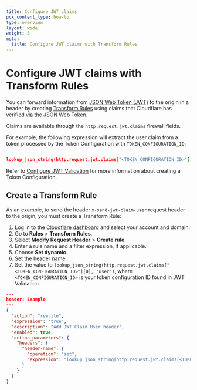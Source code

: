 ```yaml
---
title: Configure JWT claims
pcx_content_type: how-to
type: overview
layout: wide
weight: 3
meta:
  title: Configure JWT claims with Transform Rules
---
```


# Configure JWT claims with Transform Rules

You can forward information from [JSON Web Token (JWT)](/api-shield/security/jwt-validation/) to the origin in a header by creating [Transform Rules](/rules/transform/) using claims that Cloudflare has verified via the JSON Web Token.

Claims are available through the `http.request.jwt.claims` firewall fields.

For example, the following expression will extract the user claim from a token processed by the Token Configuration with `TOKEN_CONFIGURATION_ID`:

```json

lookup_json_string(http.request.jwt.claims["<TOKEN_CONFIGURATION_ID>"][0], "user")

```

​​Refer to [Configure JWT Validation](/api-shield/security/jwt-validation/configure/) for more information about creating a Token Configuration.

## Create a Transform Rule

As an example, to send the header `x-send-jwt-claim-user` request header to the origin, you must create a Transform Rule:

1. Log in to the [Cloudflare dashboard](https://dash.cloudflare.com/) and select your account and domain.
2. Go to **Rules** > **Transform Rules**.
3. Select **Modify Request Header** > **Create rule**.
4. Enter a rule name and a filter expression, if applicable.
5. Choose **Set dynamic**.
6. Set the header name.
7. Set the value to `lookup_json_string(http.request.jwt.claims["<TOKEN_CONFIGURATION_ID>"][0], "user")`, where `<TOKEN_CONFIGURATION_ID>` is your token configuration ID found in JWT Validation.

```json
---
header: Example
---
{
  "action": "rewrite",
  "expression": "true",
  "description": "Add JWT Claim User header",
  "enabled": true,
  "action_parameters": {
    "headers": {
      "header-name": {
        "operation": "set",
        "expression": "lookup_json_string(http.request.jwt.claims[<TOKEN_CONFIGURATION_ID>][0], \"user\")"
      }
    }
  }
}
```